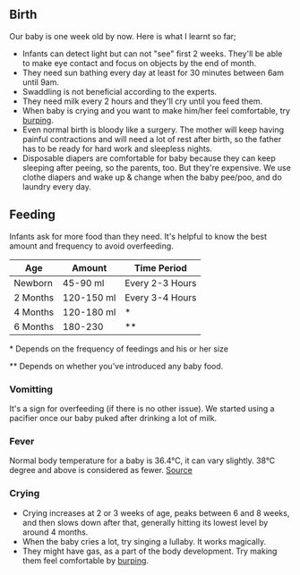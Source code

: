 ## Birth

Our baby is one week old by now. Here is what I learnt so far;

* Infants can detect light but can not "see" first 2 weeks. They'll be able to make eye contact and focus on objects by the end of month.
* They need sun bathing every day at least for 30 minutes between 6am until 9am.
* Swaddling is not beneficial according to the experts.
* They need milk every 2 hours and they'll cry until you feed them. 
* When baby is crying and you want to make him/her feel comfortable, try [burping](https://www.babycentre.co.uk/a1051322/how-to-burp-your-baby).
* Even normal birth is bloody like a surgery. The mother will keep having painful contractions and will need a lot of rest after birth, so the father has to be ready for hard work and sleepless nights. 
* Disposable diapers are comfortable for baby because they can keep sleeping after peeing, so the parents, too. But they're expensive. We use clothe diapers and wake up & change when the baby pee/poo, and do laundry every day. 

## Feeding

Infants ask for more food than they need. It's helpful to know the best amount and frequency to avoid overfeeding.

| Age | Amount | Time Period |
| --- | --- | --- |
| Newborn | 45-90 ml | Every 2-3 Hours |
| 2 Months | 120-150 ml | Every 3-4 Hours |
| 4 Months | 120-180 ml | * |
| 6 Months | 180-230 | ** |

\* Depends on the frequency of feedings and his or her size

\** Depends on whether you've introduced any baby food.

### Vomitting

It's a sign for overfeeding (if there is no other issue). We started using a pacifier once our baby puked after drinking a lot of milk.

### Fever

Normal body temperature for a baby is 36.4°C, it can vary slightly. 38°C degree and above is considered as fewer.
[Source](https://www.nhs.uk/conditions/pregnancy-and-baby/treating-high-temperature-children/?)

### Crying

* Crying increases at 2 or 3 weeks of age, peaks between 6 and 8 weeks, and then slows down after that, generally hitting its lowest level by around 4 months. 
* When the baby cries a lot, try singing a lullaby. It works magically. 
* They might have gas, as a part of the body development. Try making them feel comfortable by [burping](https://www.babycentre.co.uk/a1051322/how-to-burp-your-baby).
